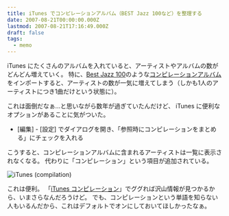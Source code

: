 ```yaml
---
title: iTunes でコンピレーションアルバム（BEST Jazz 100など）を整理する
date: 2007-08-21T00:00:00.000Z
lastmod: 2007-08-21T17:16:49.000Z
draft: false
tags:
  - memo
---
```


iTunes にたくさんのアルバムを入れていると、アーティストやアルバムの数がどんどん増えていく。 特に、[Best Jazz 100](/posts/20061009/p03)のような[コンピレーションアルバム](http://ja.wikipedia.org/wiki/%E3%82%B3%E3%83%B3%E3%83%94%E3%83%AC%E3%83%BC%E3%82%B7%E3%83%A7%E3%83%B3%E3%83%BB%E3%82%A2%E3%83%AB%E3%83%90%E3%83%A0)をインポートすると、アーティストの数が一気に増えてしまう（しかも1人のアーティストにつき1曲だけという状態に）。

これは面倒だなぁ…と思いながら数年が過ぎていたんだけど、 iTunes に便利なオプションがあることに気がついた。

- \[編集] - \[設定] でダイアログを開き、「参照時にコンピレーションをまとめる」にチェックを入れる

こうすると、コンピレーションアルバムに含まれるアーティストは一覧に表示されなくなる。 代わりに「コンピレーション」という項目が追加されている。

![iTunes (compilation)](@/assets/flickr/1188585593.jpg "iTunes (compilation)")

これは便利。 「[iTunes コンピレーション](http://www.google.com/search?hl=ja&q=iTunes+%E3%82%B3%E3%83%B3%E3%83%94%E3%83%AC%E3%83%BC%E3%82%B7%E3%83%A7%E3%83%B3)」でググれば沢山情報が見つかるから、いまさらなんだろうけど。 でも、コンピレーションという単語を知らない人もいるんだから、これはデフォルトでオンにしておいてほしかったなぁ。
